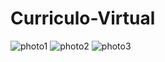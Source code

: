 # Curriculo-Virtual


![photo1](https://user-images.githubusercontent.com/100881868/241568850-1a3319c4-e345-471a-a078-77136aaf7b51.JPG)
![photo2](https://user-images.githubusercontent.com/100881868/241568849-81c2e5a3-1d2e-4a88-b7a0-47bdada9f9e4.JPG)
![photo3](https://user-images.githubusercontent.com/100881868/241568846-9f178ef9-59dd-410a-a222-520db7432e18.JPG)
